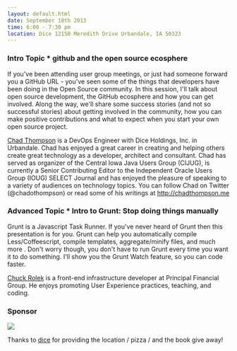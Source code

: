 ```yaml
---
layout: default.html
date: September 10th 2013
time: 6:00 - 7:30 pm
location: Dice 12150 Meredith Drive Urbandale, IA 50323
---
```


### Intro Topic * github and the open source ecosphere

If you've been attending user group meetings, or just had someone forward you a GitHub URL - you've seen some of the things that developers have been doing in the Open Source community. In this session, I'll talk about open source development, the GitHub ecosphere and how you can get involved. Along the way, we'll share some success stories (and not so successful stories) about getting involved in the community, how you can make positive contributions and what to expect when you start your own open source project.

[Chad Thompson](https://twitter.com/chadothompson) is a DevOps Engineer with Dice Holdings, Inc. in Urbandale. Chad has enjoyed a great career in creating and helping others create great technology as a developer, architect and consultant. Chad has served as organizer of the Central Iowa Java Users Group (CIJUG), is currently a Senior Contributing Editor to the Independent Oracle Users Group (IOUG) SELECT Journal and has enjoyed the pleasure of speaking to a variety of audiences on technology topics. You can follow Chad on Twitter (@chadothompson) or read some of his writings at http://chadthompson.me

### Advanced Topic * Intro to Grunt: Stop doing things manually

Grunt is a Javascript Task Runner. If you've never heard of Grunt then this presentation is for you. Grunt can help you automatically compile Less/Coffeescript, compile templates, aggregate/minify files, and much more . Don't worry though, you don't have to run Grunt every time you want it to do something. I'll show you the Grunt Watch feature, so you can code faster.

[Chuck Rolek](https://twitter.com/crolek) is a front-end infrastructure developer at Principal Financial Group. He enjoys promoting User Experience practices, teaching, and coding.

### Sponsor
<img src="http://dsmjs.com/assets/images/dice.png">

Thanks to [dice](http://www.dice.com) for providing the location / pizza / and the book give away!
